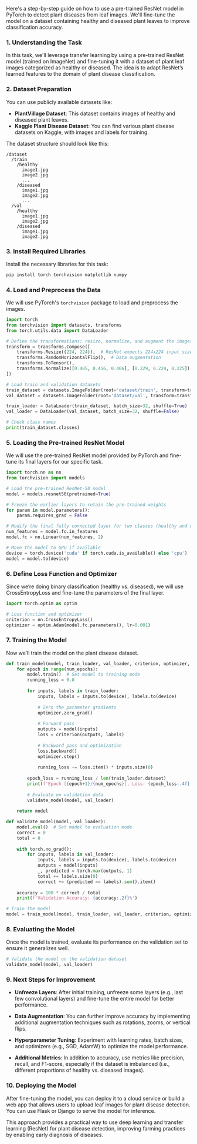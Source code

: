 Here's a step-by-step guide on how to use a pre-trained ResNet model in PyTorch to detect plant diseases from leaf images. We'll fine-tune the model on a dataset containing healthy and diseased plant leaves to improve classification accuracy.

### 1. **Understanding the Task**

In this task, we'll leverage transfer learning by using a pre-trained ResNet model (trained on ImageNet) and fine-tuning it with a dataset of plant leaf images categorized as healthy or diseased. The idea is to adapt ResNet’s learned features to the domain of plant disease classification.

### 2. **Dataset Preparation**

You can use publicly available datasets like:
- **PlantVillage Dataset**: This dataset contains images of healthy and diseased plant leaves.
- **Kaggle Plant Disease Dataset**: You can find various plant disease datasets on Kaggle, with images and labels for training.

The dataset structure should look like this:

```plaintext
/dataset
  /train
    /healthy
      image1.jpg
      image2.jpg
      ...
    /diseased
      image1.jpg
      image2.jpg
      ...
  /val
    /healthy
      image1.jpg
      image2.jpg
    /diseased
      image1.jpg
      image2.jpg
```

### 3. **Install Required Libraries**

Install the necessary libraries for this task:

```bash
pip install torch torchvision matplotlib numpy
```

### 4. **Load and Preprocess the Data**

We will use PyTorch's `torchvision` package to load and preprocess the images.

```python
import torch
from torchvision import datasets, transforms
from torch.utils.data import DataLoader

# Define the transformations: resize, normalize, and augment the images
transform = transforms.Compose([
    transforms.Resize((224, 224)),  # ResNet expects 224x224 input size
    transforms.RandomHorizontalFlip(),  # Data augmentation
    transforms.ToTensor(),
    transforms.Normalize([0.485, 0.456, 0.406], [0.229, 0.224, 0.225])  # Normalize based on ImageNet stats
])

# Load train and validation datasets
train_dataset = datasets.ImageFolder(root='dataset/train', transform=transform)
val_dataset = datasets.ImageFolder(root='dataset/val', transform=transform)

train_loader = DataLoader(train_dataset, batch_size=32, shuffle=True)
val_loader = DataLoader(val_dataset, batch_size=32, shuffle=False)

# Check class names
print(train_dataset.classes)
```

### 5. **Loading the Pre-trained ResNet Model**

We will use the pre-trained ResNet model provided by PyTorch and fine-tune its final layers for our specific task.

```python
import torch.nn as nn
from torchvision import models

# Load the pre-trained ResNet-50 model
model = models.resnet50(pretrained=True)

# Freeze the earlier layers to retain the pre-trained weights
for param in model.parameters():
    param.requires_grad = False

# Modify the final fully connected layer for two classes (healthy and diseased)
num_features = model.fc.in_features
model.fc = nn.Linear(num_features, 2)

# Move the model to GPU if available
device = torch.device('cuda' if torch.cuda.is_available() else 'cpu')
model = model.to(device)
```

### 6. **Define Loss Function and Optimizer**

Since we’re doing binary classification (healthy vs. diseased), we will use CrossEntropyLoss and fine-tune the parameters of the final layer.

```python
import torch.optim as optim

# Loss function and optimizer
criterion = nn.CrossEntropyLoss()
optimizer = optim.Adam(model.fc.parameters(), lr=0.001)
```

### 7. **Training the Model**

Now we’ll train the model on the plant disease dataset.

```python
def train_model(model, train_loader, val_loader, criterion, optimizer, num_epochs=10):
    for epoch in range(num_epochs):
        model.train()  # Set model to training mode
        running_loss = 0.0
        
        for inputs, labels in train_loader:
            inputs, labels = inputs.to(device), labels.to(device)
            
            # Zero the parameter gradients
            optimizer.zero_grad()
            
            # Forward pass
            outputs = model(inputs)
            loss = criterion(outputs, labels)
            
            # Backward pass and optimization
            loss.backward()
            optimizer.step()
            
            running_loss += loss.item() * inputs.size(0)
        
        epoch_loss = running_loss / len(train_loader.dataset)
        print(f'Epoch [{epoch+1}/{num_epochs}], Loss: {epoch_loss:.4f}')
        
        # Evaluate on validation data
        validate_model(model, val_loader)
    
    return model

def validate_model(model, val_loader):
    model.eval()  # Set model to evaluation mode
    correct = 0
    total = 0
    
    with torch.no_grad():
        for inputs, labels in val_loader:
            inputs, labels = inputs.to(device), labels.to(device)
            outputs = model(inputs)
            _, predicted = torch.max(outputs, 1)
            total += labels.size(0)
            correct += (predicted == labels).sum().item()
    
    accuracy = 100 * correct / total
    print(f'Validation Accuracy: {accuracy:.2f}%')

# Train the model
model = train_model(model, train_loader, val_loader, criterion, optimizer, num_epochs=10)
```

### 8. **Evaluating the Model**

Once the model is trained, evaluate its performance on the validation set to ensure it generalizes well.

```python
# Validate the model on the validation dataset
validate_model(model, val_loader)
```

### 9. **Next Steps for Improvement**

- **Unfreeze Layers**: After initial training, unfreeze some layers (e.g., last few convolutional layers) and fine-tune the entire model for better performance.
  
- **Data Augmentation**: You can further improve accuracy by implementing additional augmentation techniques such as rotations, zooms, or vertical flips.

- **Hyperparameter Tuning**: Experiment with learning rates, batch sizes, and optimizers (e.g., SGD, AdamW) to optimize the model performance.

- **Additional Metrics**: In addition to accuracy, use metrics like precision, recall, and F1-score, especially if the dataset is imbalanced (i.e., different proportions of healthy vs. diseased images).

### 10. **Deploying the Model**

After fine-tuning the model, you can deploy it to a cloud service or build a web app that allows users to upload leaf images for plant disease detection. You can use Flask or Django to serve the model for inference.

This approach provides a practical way to use deep learning and transfer learning (ResNet) for plant disease detection, improving farming practices by enabling early diagnosis of diseases.